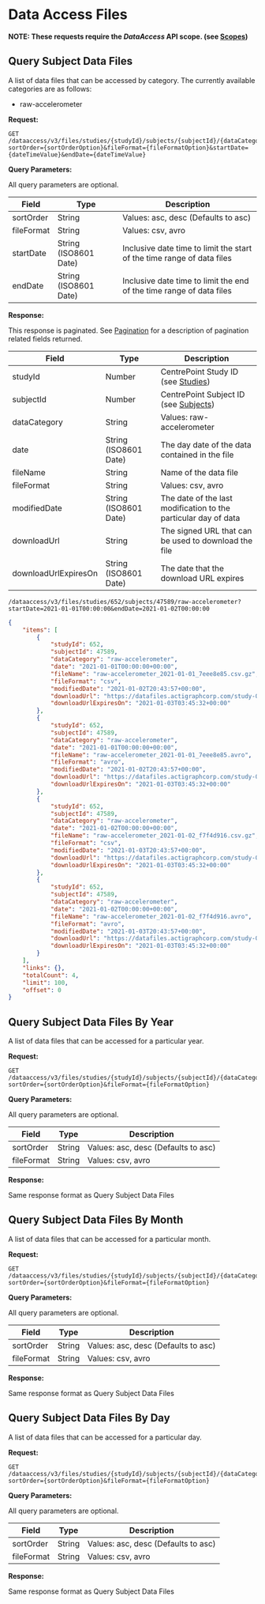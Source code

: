 # Data Access Files

**NOTE: These requests require the *DataAccess* API scope. (see [Scopes](scopes.md))**

## Query Subject Data Files

A list of data files that can be accessed by category. The currently available categories are as follows:

- raw-accelerometer

**Request:**

```http
GET /dataaccess/v3/files/studies/{studyId}/subjects/{subjectId}/{dataCategory}?sortOrder={sortOrderOption}&fileFormat={fileFormatOption}&startDate={dateTimeValue}&endDate={dateTimeValue}
```

**Query Parameters:**

All query parameters are optional.

|Field|Type|Description|
|-----|----|-----------|
|sortOrder|String|Values: asc, desc (Defaults to asc)|
|fileFormat|String|Values: csv, avro|
|startDate|String (ISO8601 Date)|Inclusive date time to limit the start of the time range of data files|
|endDate|String (ISO8601 Date)|Inclusive date time to limit the end of the time range of data files|

**Response:**

This response is paginated. See [Pagination](pagination.md) for a description of pagination related fields returned.

|Field|Type|Description|
|-----|----|-----------|
|studyId|Number|CentrePoint Study ID (see [Studies](studies.md))|
|subjectId|Number|CentrePoint Subject ID (see [Subjects](subjects.md))|
|dataCategory|String|Values: raw-accelerometer|
|date|String (ISO8601 Date)|The day date of the data contained in the file
|fileName|String|Name of the data file 
|fileFormat|String|Values: csv, avro 
|modifiedDate|String (ISO8601 Date)|The date of the last modification to the particular day of data
|downloadUrl|String|The signed URL that can be used to download the file
|downloadUrlExpiresOn|String (ISO8601 Date)|The date that the download URL expires

```
/dataaccess/v3/files/studies/652/subjects/47589/raw-accelerometer?startDate=2021-01-01T00:00:00&endDate=2021-01-02T00:00:00
```

```json
{
    "items": [
        {
            "studyId": 652,
            "subjectId": 47589,
            "dataCategory": "raw-accelerometer",
            "date": "2021-01-01T00:00:00+00:00",
            "fileName": "raw-accelerometer_2021-01-01_7eee8e85.csv.gz",
            "fileFormat": "csv",
            "modifiedDate": "2021-01-02T20:43:57+00:00",
            "downloadUrl": "https://datafiles.actigraphcorp.com/study-0000000652/subject-0000047589/raw-accelerometer/2021/01/01/raw-accelerometer_2021-01-01_7eee8e85.csv.gz?sp=r&st=2021-01-30T17:10:52Z&se=2021-02-01T01:10:52Z&spr=https&sv=2020-08-04&sr=b&sig=u2L1XjnWh0BxxXrsE%2FD%2FXXRAGSSoQ8Wbpg19Le2YTDw%3D",
            "downloadUrlExpiresOn": "2021-01-03T03:45:32+00:00"
        },
        {
            "studyId": 652,
            "subjectId": 47589,
            "dataCategory": "raw-accelerometer",
            "date": "2021-01-01T00:00:00+00:00",
            "fileName": "raw-accelerometer_2021-01-01_7eee8e85.avro",
            "fileFormat": "avro",
            "modifiedDate": "2021-01-02T20:43:57+00:00",
            "downloadUrl": "https://datafiles.actigraphcorp.com/study-0000000652/subject-0000047589/raw-accelerometer/2021/01/01/raw-accelerometer_2021-01-01_7eee8e85.avro?sp=r&st=2021-01-30T17:10:52Z&se=2021-02-01T01:10:52Z&spr=https&sv=2020-08-04&sr=b&sig=u2L1XjnWh0BxxXrsE%2FD%2FXXRAGSSoQ8Wbpg19Le2YTDw%3D",
            "downloadUrlExpiresOn": "2021-01-03T03:45:32+00:00"
        },
        {
            "studyId": 652,
            "subjectId": 47589,
            "dataCategory": "raw-accelerometer",
            "date": "2021-01-02T00:00:00+00:00",
            "fileName": "raw-accelerometer_2021-01-02_f7f4d916.csv.gz",
            "fileFormat": "csv",
            "modifiedDate": "2021-01-03T20:43:57+00:00",
            "downloadUrl": "https://datafiles.actigraphcorp.com/study-0000000652/subject-0000047589/raw-accelerometer/2021/01/02/raw-accelerometer_2021-01-02_f7f4d916.csv.gz?sp=r&st=2021-01-30T17:10:52Z&se=2021-02-01T01:10:52Z&spr=https&sv=2020-08-04&sr=b&sig=u2L1XjnWh0BxxXrsE%2FD%2FXXRAGSSoQ8Wbpg19Le2YTDw%3D",
            "downloadUrlExpiresOn": "2021-01-03T03:45:32+00:00"
        },
        {
            "studyId": 652,
            "subjectId": 47589,
            "dataCategory": "raw-accelerometer",
            "date": "2021-01-02T00:00:00+00:00",
            "fileName": "raw-accelerometer_2021-01-02_f7f4d916.avro",
            "fileFormat": "avro",
            "modifiedDate": "2021-01-03T20:43:57+00:00",
            "downloadUrl": "https://datafiles.actigraphcorp.com/study-0000000652/subject-0000047589/raw-accelerometer/2021/01/02/raw-accelerometer_2021-01-02_f7f4d916.avro?sp=r&st=2021-01-30T17:10:52Z&se=2021-02-01T01:10:52Z&spr=https&sv=2020-08-04&sr=b&sig=u2L1XjnWh0BxxXrsE%2FD%2FXXRAGSSoQ8Wbpg19Le2YTDw%3D",
            "downloadUrlExpiresOn": "2021-01-03T03:45:32+00:00"
        }
    ],
    "links": {},
    "totalCount": 4,
    "limit": 100,
    "offset": 0
}
```

## Query Subject Data Files By Year

A list of data files that can be accessed for a particular year.

**Request:**

```http
GET /dataaccess/v3/files/studies/{studyId}/subjects/{subjectId}/{dataCategory}/{year}?sortOrder={sortOrderOption}&fileFormat={fileFormatOption}
```

**Query Parameters:**

All query parameters are optional.

|Field|Type|Description|
|-----|----|-----------|
|sortOrder|String|Values: asc, desc (Defaults to asc)|
|fileFormat|String|Values: csv, avro|

**Response:**

Same response format as Query Subject Data Files

## Query Subject Data Files By Month

A list of data files that can be accessed for a particular month.

**Request:**

```http
GET /dataaccess/v3/files/studies/{studyId}/subjects/{subjectId}/{dataCategory}/{year}/{month}?sortOrder={sortOrderOption}&fileFormat={fileFormatOption}
```

**Query Parameters:**

All query parameters are optional.

|Field|Type|Description|
|-----|----|-----------|
|sortOrder|String|Values: asc, desc (Defaults to asc)|
|fileFormat|String|Values: csv, avro|

**Response:**

Same response format as Query Subject Data Files

## Query Subject Data Files By Day

A list of data files that can be accessed for a particular day.

**Request:**

```http
GET /dataaccess/v3/files/studies/{studyId}/subjects/{subjectId}/{dataCategory}/{year}/{month}/{day}?sortOrder={sortOrderOption}&fileFormat={fileFormatOption}
```

**Query Parameters:**

All query parameters are optional.

|Field|Type|Description|
|-----|----|-----------|
|sortOrder|String|Values: asc, desc (Defaults to asc)|
|fileFormat|String|Values: csv, avro|

**Response:**

Same response format as Query Subject Data Files
